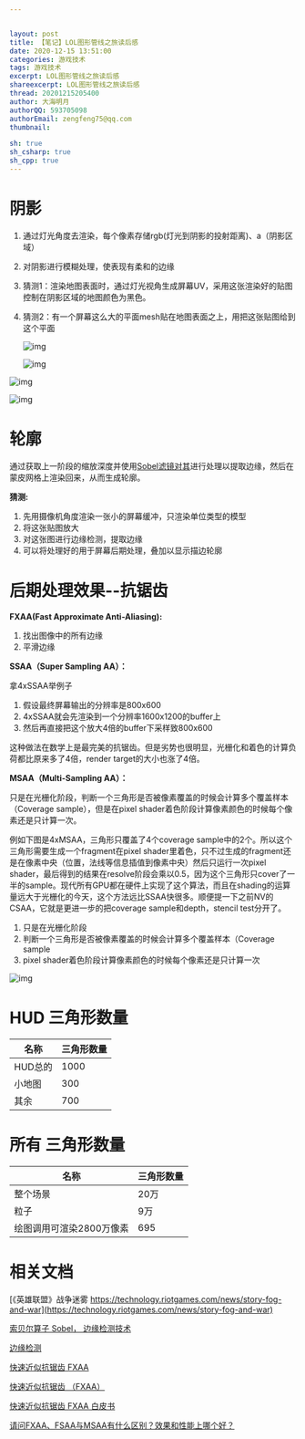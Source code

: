 ```yaml
---


layout: post
title: 【笔记】LOL图形管线之旅读后感
date: 2020-12-15 13:51:00
categories: 游戏技术
tags: 游戏技术
excerpt: LOL图形管线之旅读后感
shareexcerpt: LOL图形管线之旅读后感
thread: 20201215205400
author: 大海明月
authorQQ: 593705098
authorEmail: zengfeng75@qq.com
thumbnail:

sh: true
sh_csharp: true
sh_cpp: true
---
```




# 阴影

1. 通过灯光角度去渲染，每个像素存储rgb(灯光到阴影的投射距离)、a（阴影区域）

2. 对阴影进行模糊处理，使表现有柔和的边缘

3. 猜测1：渲染地图表面时，通过灯光视角生成屏幕UV，采用这张渲染好的贴图控制在阴影区域的地图颜色为黑色。

4. 猜测2：有一个屏幕这么大的平面mesh贴在地图表面之上，用把这张贴图给到这个平面

   ![img](https://blog.ihaiu.com/assets/docpic/2020-12-15-笔记-LOL图形管线之旅读后感/rendering_shadows_only_2.jpg)

   ![img](https://blog.ihaiu.com/assets/docpic/2020-12-15-笔记-LOL图形管线之旅读后感/rendering_shadows_only_1.jpg)

![img](https://blog.ihaiu.com/assets/docpic/2020-12-15-笔记-LOL图形管线之旅读后感/rendering_static_geo.jpg)



![img](https://blog.ihaiu.com/assets/docpic/https://technology.riotgames.com/sites/default/files/rendering_full_scene_animated.gif)

# 轮廓

通过获取上一阶段的缩放深度并使用[Sobel滤镜对其](https://en.wikipedia.org/wiki/Sobel_operator)进行处理以提取边缘，然后在蒙皮网格上渲染回来，从而生成轮廓。



**猜测:**

1. 先用摄像机角度渲染一张小的屏幕缓冲，只渲染单位类型的模型
2. 将这张贴图放大
3. 对这张图进行边缘检测，提取边缘
4. 可以将处理好的用于屏幕后期处理，叠加以显示描边轮廓



# 后期处理效果--抗锯齿

**FXAA(Fast Approximate Anti-Aliasing):**

1. 找出图像中的所有边缘
2. 平滑边缘



**SSAA（Super Sampling AA）：**

拿4xSSAA举例子

1. 假设最终屏幕输出的分辨率是800x600
2. 4xSSAA就会先渲染到一个分辨率1600x1200的buffer上
3. 然后再直接把这个放大4倍的buffer下采样致800x600

这种做法在数学上是最完美的抗锯齿。但是劣势也很明显，光栅化和着色的计算负荷都比原来多了4倍，render target的大小也涨了4倍。



**MSAA（Multi-Sampling AA）：**

只是在光栅化阶段，判断一个三角形是否被像素覆盖的时候会计算多个覆盖样本（Coverage sample），但是在pixel shader着色阶段计算像素颜色的时候每个像素还是只计算一次。

例如下图是4xMSAA，三角形只覆盖了4个coverage sample中的2个。所以这个三角形需要生成一个fragment在pixel shader里着色，只不过生成的fragment还是在像素中央（位置，法线等信息插值到像素中央）然后只运行一次pixel shader，最后得到的结果在resolve阶段会乘以0.5，因为这个三角形只cover了一半的sample。现代所有GPU都在硬件上实现了这个算法，而且在shading的运算量远大于光栅化的今天，这个方法远比SSAA快很多。顺便提一下之前NV的CSAA，它就是更进一步的把coverage sample和depth，stencil test分开了。

1. 只是在光栅化阶段
2. 判断一个三角形是否被像素覆盖的时候会计算多个覆盖样本（Coverage sample
3. pixel shader着色阶段计算像素颜色的时候每个像素还是只计算一次



![img](https://blog.ihaiu.com/assets/docpic/2020-12-15-笔记-LOL图形管线之旅读后感/e4b5148a3cf4e38e2183069f9848ec84_720w.jpg)





# HUD 三角形数量

| 名称    | 三角形数量 |
| ------- | ---------- |
| HUD总的 | 1000       |
| 小地图  | 300        |
| 其余    | 700        |



# 所有 三角形数量

| 名称                     | 三角形数量 |
| ------------------------ | ---------- |
| 整个场景                 | 20万       |
| 粒子                     | 9万        |
| 绘图调用可渲染2800万像素 | 695        |





# 相关文档

[《英雄联盟》战争迷雾 https://technology.riotgames.com/news/story-fog-and-war](https://technology.riotgames.com/news/story-fog-and-war)

[索贝尔算子 Sobel， 边缘检测技术](https://en.wikipedia.org/wiki/Sobel_operator)

[边缘检测](https://zh.wikipedia.org/wiki/%E8%BE%B9%E7%BC%98%E6%A3%80%E6%B5%8B)

[快速近似抗锯齿 FXAA](https://zh.wikipedia.org/wiki/%E5%BF%AB%E9%80%9F%E8%BF%91%E4%BC%BC%E6%8A%97%E9%8B%B8%E9%BD%92)

[快速近似抗锯齿 （FXAA）](https://blog.codinghorror.com/fast-approximate-anti-aliasing-fxaa/)

[快速近似抗锯齿 FXAA 白皮书](https://developer.download.nvidia.cn/assets/gamedev/files/sdk/11/FXAA_WhitePaper.pdf)

[请问FXAA、FSAA与MSAA有什么区别？效果和性能上哪个好？](https://www.zhihu.com/question/20236638)




